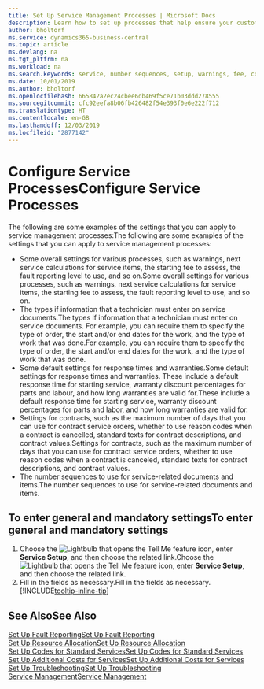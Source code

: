 ```yaml
---
title: Set Up Service Management Processes | Microsoft Docs
description: Learn how to set up processes that help ensure your customers are satisfied with your customer service.
author: bholtorf
ms.service: dynamics365-business-central
ms.topic: article
ms.devlang: na
ms.tgt_pltfrm: na
ms.workload: na
ms.search.keywords: service, number sequences, setup, warnings, fee, contracts, warranties
ms.date: 10/01/2019
ms.author: bholtorf
ms.openlocfilehash: 665842a2ec24cbee6db469f5ce71b03ddd278555
ms.sourcegitcommit: cfc92eefa8b06fb426482f54e393f0e6e222f712
ms.translationtype: HT
ms.contentlocale: en-GB
ms.lasthandoff: 12/03/2019
ms.locfileid: "2877142"
---
```

# <a name="configure-service-processes"></a><span data-ttu-id="7a4a4-103">Configure Service Processes</span><span class="sxs-lookup"><span data-stu-id="7a4a4-103">Configure Service Processes</span></span>
<span data-ttu-id="7a4a4-104">The following are some examples of the settings that you can apply to service management processes:</span><span class="sxs-lookup"><span data-stu-id="7a4a4-104">The following are some examples of the settings that you can apply to service management processes:</span></span>  
  
* <span data-ttu-id="7a4a4-105">Some overall settings for various processes, such as warnings, next service calculations for service items, the starting fee to assess, the fault reporting level to use, and so on.</span><span class="sxs-lookup"><span data-stu-id="7a4a4-105">Some overall settings for various processes, such as warnings, next service calculations for service items, the starting fee to assess, the fault reporting level to use, and so on.</span></span>  
* <span data-ttu-id="7a4a4-106">The types if information that a technician must enter on service documents.</span><span class="sxs-lookup"><span data-stu-id="7a4a4-106">The types if information that a technician must enter on service documents.</span></span> <span data-ttu-id="7a4a4-107">For example, you can require them to specify the type of order, the start and/or end dates for the work, and the type of work that was done.</span><span class="sxs-lookup"><span data-stu-id="7a4a4-107">For example, you can require them to specify the type of order, the start and/or end dates for the work, and the type of work that was done.</span></span>  
* <span data-ttu-id="7a4a4-108">Some default settings for response times and warranties.</span><span class="sxs-lookup"><span data-stu-id="7a4a4-108">Some default settings for response times and warranties.</span></span> <span data-ttu-id="7a4a4-109">These include a default response time for starting service, warranty discount percentages for parts and labour, and how long warranties are valid for.</span><span class="sxs-lookup"><span data-stu-id="7a4a4-109">These include a default response time for starting service, warranty discount percentages for parts and labor, and how long warranties are valid for.</span></span>  
* <span data-ttu-id="7a4a4-110">Settings for contracts, such as the maximum number of days that you can use for contract service orders, whether to use reason codes when a contract is cancelled, standard texts for contract descriptions, and contract values.</span><span class="sxs-lookup"><span data-stu-id="7a4a4-110">Settings for contracts, such as the maximum number of days that you can use for contract service orders, whether to use reason codes when a contract is canceled, standard texts for contract descriptions, and contract values.</span></span>  
* <span data-ttu-id="7a4a4-111">The number sequences to use for service-related documents and items.</span><span class="sxs-lookup"><span data-stu-id="7a4a4-111">The number sequences to use for service-related documents and items.</span></span>  

## <a name="to-enter-general-and-mandatory-settings"></a><span data-ttu-id="7a4a4-112">To enter general and mandatory settings</span><span class="sxs-lookup"><span data-stu-id="7a4a4-112">To enter general and mandatory settings</span></span>
1. <span data-ttu-id="7a4a4-113">Choose the ![Lightbulb that opens the Tell Me feature](media/ui-search/search_small.png "Tell me what you want to do") icon, enter **Service Setup**, and then choose the related link.</span><span class="sxs-lookup"><span data-stu-id="7a4a4-113">Choose the ![Lightbulb that opens the Tell Me feature](media/ui-search/search_small.png "Tell me what you want to do") icon, enter **Service Setup**, and then choose the related link.</span></span>
2. <span data-ttu-id="7a4a4-114">Fill in the fields as necessary.</span><span class="sxs-lookup"><span data-stu-id="7a4a4-114">Fill in the fields as necessary.</span></span> [!INCLUDE[tooltip-inline-tip](includes/tooltip-inline-tip_md.md)]  

## <a name="see-also"></a><span data-ttu-id="7a4a4-115">See Also</span><span class="sxs-lookup"><span data-stu-id="7a4a4-115">See Also</span></span>  
[<span data-ttu-id="7a4a4-116">Set Up Fault Reporting</span><span class="sxs-lookup"><span data-stu-id="7a4a4-116">Set Up Fault Reporting</span></span>](service-how-setup-fault-reporting.md)  
[<span data-ttu-id="7a4a4-117">Set Up Resource Allocation</span><span class="sxs-lookup"><span data-stu-id="7a4a4-117">Set Up Resource Allocation</span></span>](service-how-setup-resource-allocation.md)  
[<span data-ttu-id="7a4a4-118">Set Up Codes for Standard Services</span><span class="sxs-lookup"><span data-stu-id="7a4a4-118">Set Up Codes for Standard Services</span></span>](service-how-setup-service-coding.md)  
[<span data-ttu-id="7a4a4-119">Set Up Additional Costs for Services</span><span class="sxs-lookup"><span data-stu-id="7a4a4-119">Set Up Additional Costs for Services</span></span>](service-how-setup-service-costs-pricing.md)  
[<span data-ttu-id="7a4a4-120">Set Up Troubleshooting</span><span class="sxs-lookup"><span data-stu-id="7a4a4-120">Set Up Troubleshooting</span></span>](service-how-setup-troubleshooting.md)  
[<span data-ttu-id="7a4a4-121">Service Management</span><span class="sxs-lookup"><span data-stu-id="7a4a4-121">Service Management</span></span>](service-service.md)  
